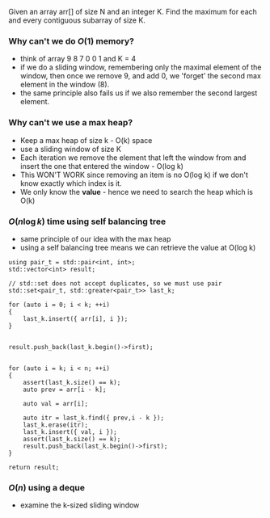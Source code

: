 Given an array arr[] of size N and an integer K. Find the maximum for each and every contiguous subarray of size K.

### Why can't we do $O(1)$ memory?
- think of array 9 8 7 0  0 1 and K = 4
- if we do a sliding window, remembering only the maximal element of the window, then once we remove 9, and add 0, we 'forget' the second max element in the window (8).
- the same principle also fails us if we also remember the second largest element.

### Why can't we use a max heap?
- Keep a max heap of size k - O(k) space
- use a sliding window of size K
- Each iteration we remove the element that left the window from and insert the one that entered the window - O(log k)
- This WON'T WORK since removing an item is no O(log k) if we don't know exactly which index is it. 
- We only know the **value** - hence we need to search the heap which is O(k)


### $O(n \log{k})$ time using self balancing tree
- same principle of our idea with the max heap
- using a self balancing tree means we can retrieve the value at O(log k)
```
using pair_t = std::pair<int, int>;
std::vector<int> result;

// std::set does not accept duplicates, so we must use pair
std::set<pair_t, std::greater<pair_t>> last_k;

for (auto i = 0; i < k; ++i)
{
    last_k.insert({ arr[i], i });
}


result.push_back(last_k.begin()->first);


for (auto i = k; i < n; ++i)
{
    assert(last_k.size() == k);
    auto prev = arr[i - k];

    auto val = arr[i];

    auto itr = last_k.find({ prev,i - k });
    last_k.erase(itr);
    last_k.insert({ val, i });
    assert(last_k.size() == k);
    result.push_back(last_k.begin()->first);
}

return result;
```

### $O(n)$ using a deque
- examine the k-sized sliding window 
